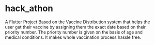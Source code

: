 # hack_athon

A Flutter Project Based on the Vaccine Distribution system that helps the user get their vaccine 
by assigning  them the exact date based on their priority number.
The priority number is given on the basis of age and medical conditions.
It makes whole vaccination process hassle free.

